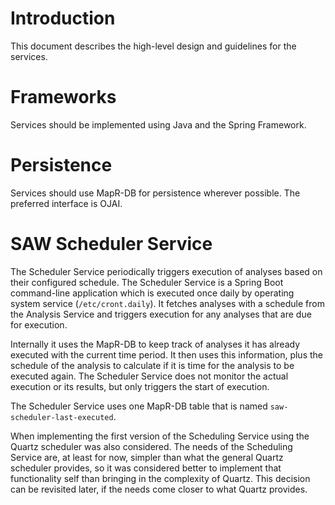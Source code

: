 # Introduction

This document describes the high-level design and guidelines for the
services.

# Frameworks

Services should be implemented using Java and the Spring Framework.

# Persistence

Services should use MapR-DB for persistence wherever possible.  The
preferred interface is OJAI.

# SAW Scheduler Service

The Scheduler Service periodically triggers execution of analyses
based on their configured schedule.  The Scheduler Service is a Spring
Boot command-line application which is executed once daily by
operating system service (`/etc/cront.daily`).  It fetches analyses
with a schedule from the Analysis Service and triggers execution for
any analyses that are due for execution.

Internally it uses the MapR-DB to keep track of analyses it has
already executed with the current time period.  It then uses this
information, plus the schedule of the analysis to calculate if it is
time for the analysis to be executed again.  The Scheduler Service
does not monitor the actual execution or its results, but only
triggers the start of execution.

The Scheduler Service uses one MapR-DB table that is named
`saw-scheduler-last-executed`.

When implementing the first version of the Scheduling Service using
the Quartz scheduler was also considered.  The needs of the Scheduling
Service are, at least for now, simpler than what the general Quartz
scheduler provides, so it was considered better to implement that
functionality self than bringing in the complexity of Quartz.  This
decision can be revisited later, if the needs come closer to what
Quartz provides.
